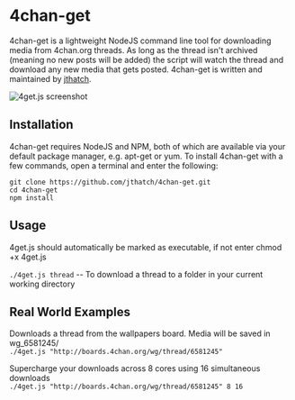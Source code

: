 4chan-get
================

4chan-get is a lightweight NodeJS command line tool for downloading media from 4chan.org threads. As long as the thread isn't archived (meaning no new posts will be added) the script will watch the thread and download any new media that gets posted. 4chan-get is written and maintained by [jthatch](https://github.com/jthatch).

![4get.js screenshot](http://wireside.co.uk/4get.png)

## Installation
4chan-get requires NodeJS and NPM, both of which are available via your default package manager, e.g. apt-get or yum. To install 4chan-get with a few commands, open a terminal and enter the following:
```
git clone https://github.com/jthatch/4chan-get.git  
cd 4chan-get
npm install
```

## Usage
4get.js should automatically be marked as executable, if not enter chmod +x 4get.js

`./4get.js thread`
-- To download a thread to a folder in your current working directory


## Real World Examples
Downloads a thread from the wallpapers board. Media will be saved in wg_6581245/  
`./4get.js "http://boards.4chan.org/wg/thread/6581245"`

Supercharge your downloads across 8 cores using 16 simultaneous downloads  
`./4get.js "http://boards.4chan.org/wg/thread/6581245" 8 16 `


